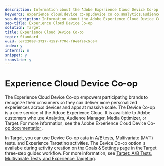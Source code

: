 ```yaml
---
description: Information about the Adobe Experience Cloud Device Co-op, a program that lets participants work together to better identify consumers across digital touch points while ensuring the highest level of privacy and transparency.
keywords: experience cloud;device co-op;device co op;analytics;audience manager;aam;media optimizer
seo-description: Information about the Adobe Experience Cloud Device Co-op, a program that lets participants work together to better identify consumers across digital touch points while ensuring the highest level of privacy and transparency.
seo-title: Experience Cloud Device Co-op
solution: Target
title: Experience Cloud Device Co-op
topic: Standard
uuid: ce722093-3827-4158-870d-f9e0f36c5c64
index: y
internal: n
snippet: y
translate: y
---
```


# Experience Cloud Device Co-op

The Experience Cloud Device Co-op empowers participating brands to recognize their consumers so they can deliver more personalized experiences across devices and apps at massive scale. The Device Co-op is a core service of the Adobe Experience Cloud. It is available to Adobe customers who use Analytics, Audience Manager, Media Optimizer, or Target. For more information, see the [ Adobe Experience Cloud Device Co-op documentation](https://marketing.adobe.com/resources/help/en_US/mcdc/). 

In Target, you can use Device Co-op data in A/B tests, Multivariate (MVT) tests, and Experience Targeting activities. The Device Co-op option is available during activity creation on the Goals &amp; Settings page in the Target three-step guided workflow. For more information, see [ Target: A/B Tests, Multivariate Tests, and Experience Targeting](https://marketing.adobe.com/resources/help/en_US/mcdc/mcdc-target.html). 
